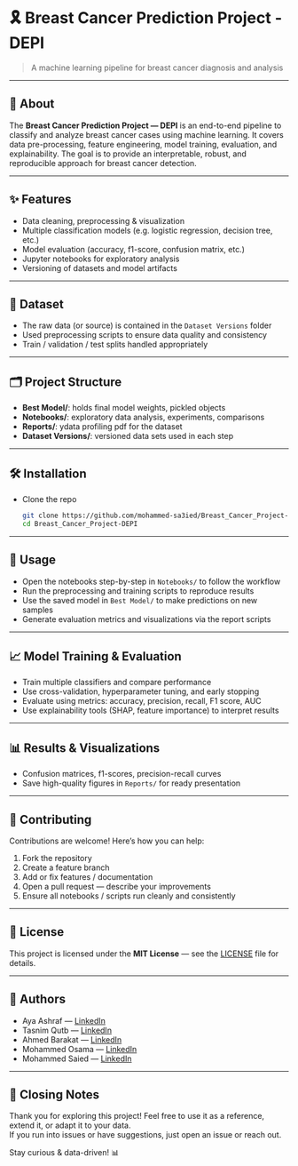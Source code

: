# 🎗️ Breast Cancer Prediction Project - DEPI

> A machine learning pipeline for breast cancer diagnosis and analysis

---

## 🧐 About

The **Breast Cancer Prediction Project — DEPI** is an end-to-end pipeline to classify and analyze breast cancer cases using machine learning. It covers data pre-processing, feature engineering, model training, evaluation, and explainability. The goal is to provide an interpretable, robust, and reproducible approach for breast cancer detection.

---

## ✨ Features

- Data cleaning, preprocessing & visualization
- Multiple classification models (e.g. logistic regression, decision tree, etc.)  
- Model evaluation (accuracy, f1-score, confusion matrix, etc.)  
- Jupyter notebooks for exploratory analysis  
- Versioning of datasets and model artifacts  

---

## 📂 Dataset

- The raw data (or source) is contained in the `Dataset Versions` folder  
- Used preprocessing scripts to ensure data quality and consistency  
- Train / validation / test splits handled appropriately  

---

## 🗂️ Project Structure

- **Best Model/**: holds final model weights, pickled objects  
- **Notebooks/**: exploratory data analysis, experiments, comparisons  
- **Reports/**: ydata profiling pdf for the dataset
- **Dataset Versions/**: versioned data sets used in each step  

---

## 🛠️ Installation

- Clone the repo  
   ```bash
   git clone https://github.com/mohammed-sa3ied/Breast_Cancer_Project-DEPI.git
   cd Breast_Cancer_Project-DEPI
---

## 🚀 Usage

- Open the notebooks step-by-step in `Notebooks/` to follow the workflow  
- Run the preprocessing and training scripts to reproduce results  
- Use the saved model in `Best Model/` to make predictions on new samples  
- Generate evaluation metrics and visualizations via the report scripts  

---

## 📈 Model Training & Evaluation

- Train multiple classifiers and compare performance  
- Use cross-validation, hyperparameter tuning, and early stopping  
- Evaluate using metrics: accuracy, precision, recall, F1 score, AUC  
- Use explainability tools (SHAP, feature importance) to interpret results  

---

## 📊 Results & Visualizations

- Confusion matrices, f1-scores, precision-recall curves  
- Save high-quality figures in `Reports/` for ready presentation  

---

## 🤝 Contributing

Contributions are welcome! Here’s how you can help:

1. Fork the repository  
2. Create a feature branch  
3. Add or fix features / documentation  
4. Open a pull request — describe your improvements  
5. Ensure all notebooks / scripts run cleanly and consistently  

---

## 📜 License

This project is licensed under the **MIT License** — see the [LICENSE](LICENSE) file for details.  

---

## 👥 Authors

*   Aya Ashraf — [LinkedIn](https://www.linkedin.com/in/aya-ashraf15?utm_source=share&utm_campaign=share_via&utm_content=profile&utm_medium=ios_app)
*   Tasnim Qutb — [LinkedIn](https://www.linkedin.com/in/tasnim-qotb?utm_source=share&utm_campaign=share_via&utm_content=profile&utm_medium=android_app)
*   Ahmed Barakat — [LinkedIn](https://www.linkedin.com/in/ahmad-barakat-4a16101b9?utm_source=share&utm_campaign=share_via&utm_content=profile&utm_medium=android_app)
*   Mohammed Osama — [LinkedIn](https://www.linkedin.com/in/mohamed-abdulhalem?utm_source=share&utm_campaign=share_via&utm_content=profile&utm_medium=ios_app)
*   Mohammed Saied — [LinkedIn](https://www.linkedin.com/in/mohammed-sa3ied?utm_source=share&utm_campaign=share_via&utm_content=profile&utm_medium=android_app)

---

## 🏁 Closing Notes

Thank you for exploring this project! Feel free to use it as a reference, extend it, or adapt it to your data.  
If you run into issues or have suggestions, just open an issue or reach out.  

Stay curious & data-driven! 📊


